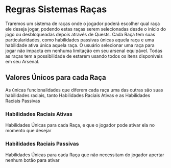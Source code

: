# Regras Sistemas Raças
Traremos um sistema de raças  onde o jogador poderá escolher qual raça ele deseja jogar, podendo estas raças serem selecionadas desde o início do jogo ou desbloqueadas depois através de Quests.
Cada Raça tem suas particularidades, como habilidades passivas únicas aquela raça e uma habilidade ativa única aquela raça.
O usuário selecionar uma raça para jogar não impacta em nenhuma limitação em seu arsenal equipável. Todas as raças tem a possibilidade de estarem usando todos os itens disponíveis em seu Arsenal.

## Valores Únicos para cada Raça
As únicas funcionalidades que diferem cada raça uma das outras são suas habilidades raciais, tanto Habilidades Raciais Ativas e as Habilidades Raciais Passivas
### Habilidades Raciais Ativas
Habilidades Únicas para cada Raça, e que o jogador pode ativar ela no momento que desejar

### Habilidades Raciais Passivas
 Habilidades Únicas para cada Raça que não necessitam do jogador apertar nenhum botão para ativar
